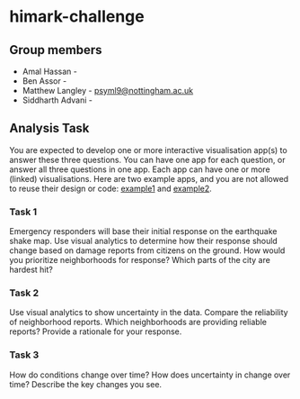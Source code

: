 # himark-challenge

## Group members
- Amal Hassan -
- Ben Assor -
- Matthew Langley - psyml9@nottingham.ac.uk
- Siddharth Advani -


## Analysis Task
You are expected to develop one or more interactive visualisation app(s) to answer these three questions. You can have one app for each question, or answer all three questions in one app. Each app can have one or more (linked) visualisations. Here are two example apps, and you are not allowed to reuse their design or code: [example1](https://visualdata.wustl.edu/varepository/VAST%20Challenge%202019/challenges/Mini-Challenge%201/entries/Institute%20for%20the%20Promotion%20of%20Teaching%20Science%20and%20Technology/) and [example2](https://idatavisualizationlab.github.io/N/VAST19/mc1/TTU-Vuong-MC1/index.htm).

### Task 1
Emergency responders will base their initial response on the earthquake shake map. Use visual analytics to determine how their response should change based on damage reports from citizens on the ground. How would you prioritize neighborhoods for response? Which parts of the city are hardest hit?
### Task 2
Use visual analytics to show uncertainty in the data. Compare the reliability of neighborhood reports. Which neighborhoods are providing reliable reports? Provide a rationale for your response.
### Task 3
How do conditions change over time? How does uncertainty in change over time? Describe the key changes you see.



